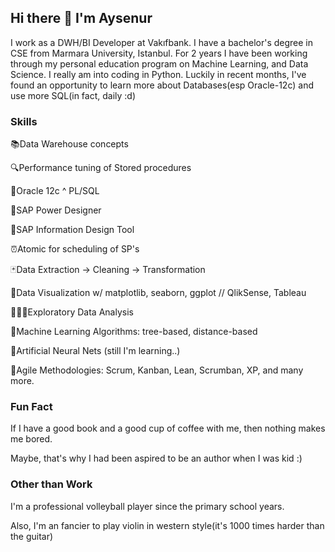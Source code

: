  ## Hi there 👋 I'm Aysenur

I work as a DWH/BI Developer at Vakıfbank. I have a bachelor's degree in CSE from Marmara University, Istanbul. 
For 2 years I have been working through my personal education program on Machine Learning, and Data Science. 
I really am into coding in Python. Luckily in recent months, I've found an opportunity to learn more 
about Databases(esp Oracle-12c) and use more SQL(in fact, daily :d) 

### Skills 

<p>📚Data Warehouse concepts </p>
<p>🔍Performance tuning of Stored procedures </p>
<p>📌Oracle 12c ^ PL/SQL </p>
<p>📌SAP Power Designer</p>
<p>📌SAP Information Design Tool</p>
<p>⏰Atomic for scheduling of SP's</p>
<p>🃏Data Extraction -> Cleaning -> Transformation</p>
<p>🎨Data Visualization w/ matplotlib, seaborn, ggplot // QlikSense, Tableau</p>
<p>👩🏻‍🔬Exploratory Data Analysis</p>
<p>📐Machine Learning Algorithms: tree-based, distance-based</p>
<p>🎯Artificial Neural Nets (still I'm learning..)</p>
<p>📜Agile Methodologies: Scrum, Kanban, Lean, Scrumban, XP, and many more. </p>


### Fun Fact

<p>If I have a good book and a good cup of coffee with me, then nothing makes me bored. </p>
<p>Maybe, that's why I had been aspired to be an author when I was kid :) </p>


### Other than Work

<p>I'm a professional volleyball player since the primary school years. </p>
<p>Also, I'm an fancier to play violin in western style(it's 1000 times harder than the guitar)</p>
